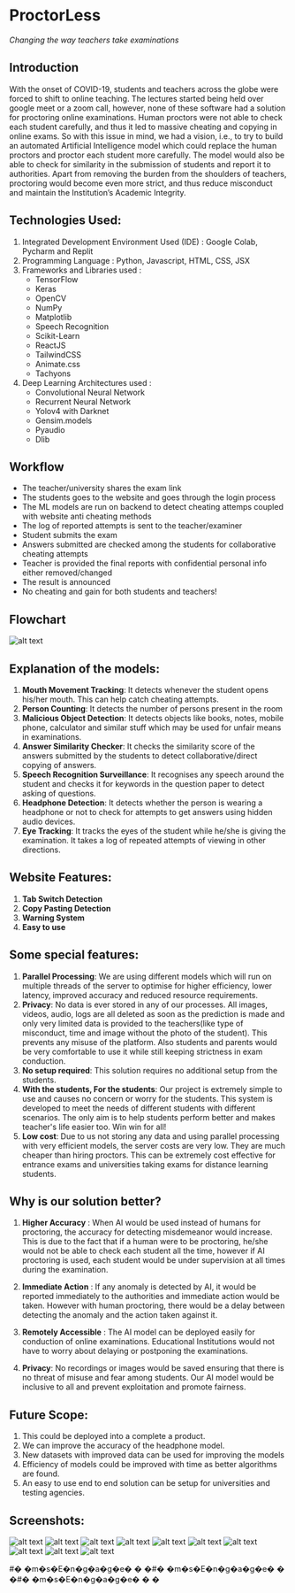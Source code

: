 # ProctorLess
*Changing the way teachers take examinations* 


## Introduction
With the onset of COVID-19, students and teachers across the globe were forced to shift to online teaching. The lectures started being held over google meet or a zoom call, however, none of these software had a solution for proctoring online examinations. Human proctors were not able to check each student carefully, and thus it led to massive cheating and copying in online exams.
So with this issue in mind, we had a vision, i.e., to try to build an automated Artificial Intelligence model which could replace the human proctors and proctor each student more carefully. The model would also be able to check for similarity in the submission of students and report it to authorities. 
Apart from removing the burden from the shoulders of teachers, proctoring would become even more strict, and thus reduce misconduct and maintain the Institution’s Academic Integrity.

## Technologies Used:
1. Integrated Development Environment Used (IDE) : Google Colab, Pycharm and Replit
2. Programming Language : Python, Javascript, HTML, CSS, JSX
3. Frameworks and Libraries used : 
    - TensorFlow
    - Keras
    - OpenCV
    - NumPy
    - Matplotlib
    - Speech Recognition
    - Scikit-Learn
    - ReactJS
    - TailwindCSS
    - Animate.css
    - Tachyons
4. Deep Learning Architectures used :
    - Convolutional Neural Network
    - Recurrent Neural Network
    - Yolov4 with Darknet
    - Gensim.models
    - Pyaudio
    - Dlib

## Workflow
- The teacher/university shares the exam link
- The students goes to the website and goes through the login process
- The ML models are run on backend to detect cheating attemps coupled with website anti cheating methods
- The log of reported attempts is sent to the teacher/examiner 
- Student submits the exam
- Answers submitted are checked among the students for collaborative cheating attempts
- Teacher is provided the final reports with confidential personal info either removed/changed
- The result is announced
- No cheating and gain for both students and teachers!

## Flowchart
![alt text](/flowchart.JPG)

## Explanation of the models:
1. **Mouth Movement Tracking**: It detects whenever the student opens his/her mouth. This can help catch cheating attempts.
2. **Person Counting**: It detects the number of persons present in the room
3. **Malicious Object Detection**: It detects objects like books, notes, mobile phone, calculator and similar stuff which may be used for unfair means in examinations.
4. **Answer Similarity Checker**: It checks the similarity score of the answers submitted by the students to detect collaborative/direct copying of answers.
5. **Speech Recognition Surveillance**: It recognises any speech around the student and checks it for keywords in the question paper to detect asking of questions.
6. **Headphone Detection**: It detects whether the person is wearing a headphone or not to check for attempts to get answers using hidden audio devices.
7. **Eye Tracking**: It tracks the eyes of the student while he/she is giving the examination. It takes a log of repeated attempts of viewing in other directions.

## Website Features:
1. **Tab Switch Detection**
2. **Copy Pasting Detection**
3. **Warning System**
4. **Easy to use**

## Some special features:
1. **Parallel Processing**: We are using different models which will run on multiple threads of the server to optimise for higher efficiency, lower latency, improved accuracy and reduced resource requirements.
2. **Privacy**: No data is ever stored in any of our processes. All images, videos, audio, logs are all deleted as soon as the prediction is made and only very limited data is provided to the teachers(like type of misconduct, time and image without the photo of the student). This prevents any misuse of the platform. Also students and parents would be very comfortable to use it while still keeping strictness in exam conduction.
3. **No setup required**: This solution requires no additional setup from the students.
4. **With the students, For the students**: Our project is extremely simple to use and causes no concern or worry for the students. This system is developed to meet the needs of different students with different scenarios. The only aim is to help students perform better and makes teacher's life easier too. Win win for all!
5. **Low cost**: Due to us not storing any data and using parallel processing with very efficient models, the server costs are very low. They are much cheaper than hiring proctors. This can be extremely cost effective for entrance exams and universities taking exams for distance learning students.

## Why is our solution better?
1. **Higher Accuracy** : When AI would be used instead of humans for proctoring, the accuracy for detecting misdemeanor would increase. This is due to the fact that if a human were to be proctoring, he/she would not be able to check each student all the time, however if AI proctoring is used, each student would be under supervision at all times during the examination.

2. **Immediate Action** : If any anomaly is detected by AI, it would be reported immediately to the authorities and immediate action would be taken. However with human proctoring, there would be a delay between detecting the anomaly and the action taken against it.

3. **Remotely Accessible** : The AI model can be deployed easily for conduction of online examinations. Educational Institutions would not have to worry about delaying or postponing the examinations.

4. **Privacy**: No recordings or images would be saved ensuring that there is no threat of misuse and fear among students. Our AI model would be inclusive to all and prevent exploitation and promote fairness.

## Future Scope:
1. This could be deployed into a complete a product.
2. We can improve the accuracy of the headphone model.
3. New datasets with improved data can be used for improving the models
4. Efficiency of models could be improved with time as better algorithms are found.
5. An easy to use end to end solution can be setup for universities and testing agencies.

## Screenshots:
![alt text](/Screenshots/eyes_detection.jpg)
![alt text](/Screenshots/mouth_detection.jpg)
![alt text](/Screenshots/Cell%20phone.png)
![alt text](/Screenshots/headphone2.JPG)
![alt text](/Screenshots/headphone3.JPG)
![alt text](/Screenshots/person.JPG)
![alt text](/Screenshots/person2.png)
![alt text](/Screenshots/person3.JPG)
![alt text](/Screenshots/Similarity%20checker.png)
![alt text](/Screenshots/Speech%20Recognition.png)

#� �m�s�E�n�g�a�g�e�
�
�#� �m�s�E�n�g�a�g�e�
�
�#� �m�s�E�n�g�a�g�e�
�
�
